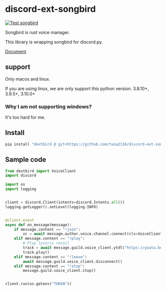 # discord-ext-songbird
[![Test songbird](https://github.com/tuna2134/discord-ext-songbird/actions/workflows/test.yml/badge.svg)](https://github.com/tuna2134/discord-ext-songbird/actions/workflows/test.yml)

Songbird is rust voice manager.

This library is wrapping songbird for discord.py.

[Document](https://tuna2134.dev/discord-ext-songbird/)

## support
Only macos and linux.

If you are using linux, we are only support this python version.
3.8.10+, 3.9.5+, 3.10.0+

### Why I am not supporting windows?
It's too hard for me.

## Install
```sh
pip install "dextbird @ git+https://github.com/tuna2134/discord-ext-songbird.git"
```

## Sample code
```python
from dextbird import VoiceClient
import discord

import os
import logging


client = discord.Client(intents=discord.Intents.all())
logging.getLogger().setLevel(logging.INFO)


@client.event
async def on_message(message):
    if message.content == "!join":
        vc = await message.author.voice.channel.connect(cls=VoiceClient)
    elif message.content == "!play":
        # Play lycoris recoil
        track = await message.guild.voice_client.ytdl("https://youtu.be/Vi-1402wYtI?si=x_rhftnpQ0fKcfEE")
        track.play()
    elif message.content == "!leave":
        await message.guild.voice_client.disconnect()
    elif message.content == "!stop":
        message.guild.voice_client.stop()


client.run(os.getenv("TOKEN"))
```
